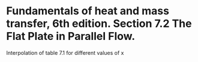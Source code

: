 # Fundamentals of heat and mass transfer, 6th edition. Section 7.2 The Flat Plate in Parallel Flow. 
Interpolation of table 7.1 for different values of x
